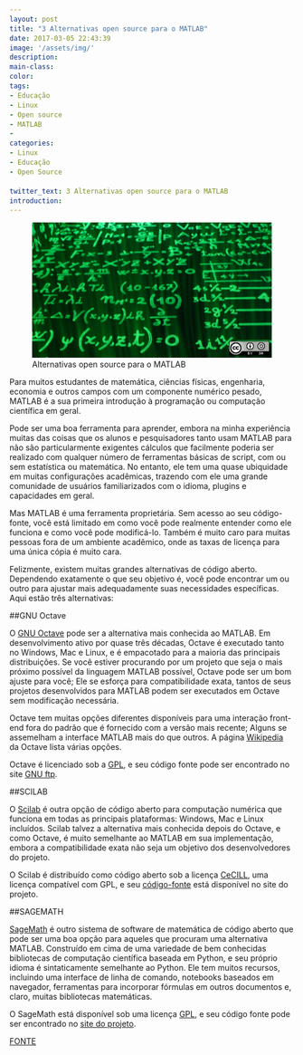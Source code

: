 ```yaml
---
layout: post
title: "3 Alternativas open source para o MATLAB"
date: 2017-03-05 22:43:39
image: '/assets/img/'
description:
main-class:
color:
tags:
- Educação
- Linux
- Open source
- MATLAB
- 
categories:
- Linux
- Educação
- Open Source

twitter_text: 3 Alternativas open source para o MATLAB
introduction:
---
```

<figure>
	<img src="/images/imagens/edu_math_formulas.png">
	<figcaption>Alternativas open source para o MATLAB</figcaption>
</figure>

Para muitos estudantes de matemática, ciências físicas, engenharia, economia e outros campos com um componente numérico pesado, MATLAB é a sua primeira introdução à programação ou computação científica em geral.

Pode ser uma boa ferramenta para aprender, embora na minha experiência muitas das coisas que os alunos e pesquisadores tanto usam MATLAB para não são particularmente exigentes cálculos que facilmente poderia ser realizado com qualquer número de ferramentas básicas de script, com ou sem estatística ou matemática. No entanto, ele tem uma quase ubiquidade em muitas configurações acadêmicas, trazendo com ele uma grande comunidade de usuários familiarizados com o idioma, plugins e capacidades em geral.

Mas MATLAB é uma ferramenta proprietária. Sem acesso ao seu código-fonte, você está limitado em como você pode realmente entender como ele funciona e como você pode modificá-lo. Também é muito caro para muitas pessoas fora de um ambiente acadêmico, onde as taxas de licença para uma única cópia é muito cara.

Felizmente, existem muitas grandes alternativas de código aberto. Dependendo exatamente o que seu objetivo é, você pode encontrar um ou outro para ajustar mais adequadamente suas necessidades específicas. Aqui estão três alternativas:

##GNU Octave

O [GNU Octave] pode ser a alternativa mais conhecida ao MATLAB. Em desenvolvimento ativo por quase três décadas, Octave é executado tanto no Windows, Mac e Linux, e é empacotado para a maioria das principais distribuições. Se você estiver procurando por um projeto que seja o mais próximo possível da linguagem MATLAB possível, Octave pode ser um bom ajuste para você; Ele se esforça para compatibilidade exata, tantos de seus projetos desenvolvidos para MATLAB podem ser executados em Octave sem modificação necessária.

Octave tem muitas opções diferentes disponíveis para uma interação front-end fora do padrão que é fornecido com a versão mais recente; Alguns se assemelham a interface MATLAB mais do que outros. A página [Wikipedia] da Octave lista várias opções.

Octave é licenciado sob a [GPL], e seu código fonte pode ser encontrado no site [GNU ftp].



##SCILAB


O [Scilab] é outra opção de código aberto para computação numérica que funciona em todas as principais plataformas: Windows, Mac e Linux incluídos. Scilab talvez a alternativa mais conhecida depois do Octave, e como Octave, é muito semelhante ao MATLAB em sua implementação, embora a compatibilidade exata não seja um objetivo dos desenvolvedores do projeto.

O Scilab é distribuído como código aberto sob a licença [CeCILL], uma licença compatível com GPL, e seu [código-fonte] está disponível no site do projeto.


##SAGEMATH

[SageMath] é outro sistema de software de matemática de código aberto que pode ser uma boa opção para aqueles que procuram uma alternativa MATLAB. Construído em cima de uma variedade de bem conhecidas bibliotecas de computação científica baseada em Python, e seu próprio idioma é sintaticamente semelhante ao Python. Ele tem muitos recursos, incluindo uma interface de linha de comando, notebooks baseados em navegador, ferramentas para incorporar fórmulas em outros documentos e, claro, muitas bibliotecas matemáticas.

O SageMath está disponível sob uma licença [GPL], e seu código fonte pode ser encontrado no [site do projeto].

[FONTE]


[FONTE]:https://opensource.com/alternatives/matlab?sc_cid=7016000000127ECAAY
[site do projeto]: http://www.sagemath.org/download-source.html
[código-fonte]: http://www.scilab.org/development/sources/previous
[CeCILL]: http://www.scilab.org/scilab/license
[Scilab]: http://www.scilab.org/
[GNU Octave]: https://www.gnu.org/software/octave/
[Wikipedia]: https://en.wikipedia.org/wiki/GNU_Octave
[GPL]: https://www.gnu.org/copyleft/gpl.html
[GNU ftp]: ftp://ftp.gnu.org/gnu/octave/
[SageMath]: http://www.sagemath.org/index.html




